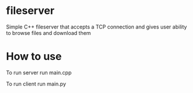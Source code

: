 # fileserver
Simple C++ fileserver that accepts a TCP connection and gives user ability to browse files and download them

# How to use
To run server run main.cpp


To run client run main.py
